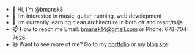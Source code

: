 - 👋 Hi, I’m @bmansk8
- 👀 I’m interested in music, guitar, running, web development
- 🌱 I’m currently learning clean architecture in both c# and react/ts/js
- 📫 How to reach me Email: bmansk14@gmail.com or Phone: 678-704-7626
- 😃 Want to see more of me? Go to my [portfolio](https://www.barronvbrock.net/) or my [blog site](https://barron-blog.vercel.app/)!

<!---
bmansk8/bmansk8 is a ✨ special ✨ repository because its `README.md` (this file) appears on your GitHub profile.
You can click the Preview link to take a look at your changes.
--->
